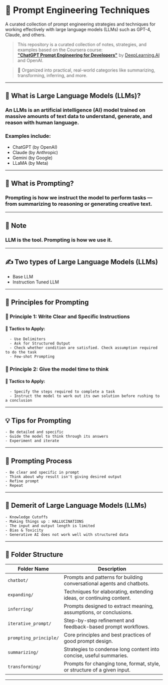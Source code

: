 # 🚀 **Prompt Engineering Techniques**  

A curated collection of prompt engineering strategies and techniques for working effectively with large language models (LLMs) such as GPT-4, Claude, and others.

> This repository is a curated collection of notes, strategies, and examples based on the Coursera course:  
> **["ChatGPT Prompt Engineering for Developers"](https://www.coursera.org/learn/chatgpt-prompt-engineering-for-developers-project/home)**
> by [DeepLearning.AI](https://www.deeplearning.ai/) and OpenAI.
  

> 📁 Organized into practical, real-world categories like summarizing, transforming, inferring, and more.

---

## 🧠 What is Large Language Models (LLMs)?
### An LLMs is an artificial intelligence (AI) model trained on massive amounts of text data to understand, generate, and reason with human language. 
### Examples include:
- ChatGPT (by OpenAI)
- Claude (by Anthropic)
- Gemini (by Google)
- LLaMA (by Meta)

---

## 💬 What is Prompting?
### Prompting is how we instruct the model to perform tasks — from summarizing to reasoning or generating creative text.

---

## 📌 Note
### LLM is the tool. Prompting is how we use it.

---

## ✍️ Two types of Large Language Models (LLMs)
  - Base LLM
  - Instruction Tuned LLM

---

## 🎯 Principles for Prompting

### 📌 Principle 1: Write Clear and Specific Instructions
  
#### 🔧 Tactics to Apply:
   
      - Use Delimiters
      - Ask for Structured Output
      - Check whether condition are satisfied. Check assumption required to do the task
      - Few-shot Prompting

     
  ### 📌 Principle 2: Give the model time to think

  #### 🔧 Tactics to Apply:
   
      - Specify the steps required to complete a task
      - Instruct the model to work out its own solution before rushing to a conclusion  

---

## 💡 Tips for Prompting

    - Be detailed and specific
    - Guide the model to think through its answers
    - Experiment and iterate

---

## 🔁 Prompting Process

    - Be clear and specific in prompt
    - Think about why result isn't giving desired output
    - Refine prompt
    - Repeat

---

## 💢 Demerit of Large Language Models (LLMs)

    - Knowledge Cutoffs
    - Making things up : HALLUCINATIONS
    - The input and output length is limited
    - Bias & Toxicity
    - Generative AI does not work well with structured data

---
    

## 📂 Folder Structure

| Folder Name           | Description                                                                 |
|-----------------------|-----------------------------------------------------------------------------|
| `chatbot/`            | Prompts and patterns for building conversational agents and chatbots.       |
| `expanding/`          | Techniques for elaborating, extending ideas, or continuing content.         |
| `inferring/`          | Prompts designed to extract meaning, assumptions, or conclusions.           |
| `iterative_prompt/`   | Step-by-step refinement and feedback-based prompt workflows.                |
| `prompting_principle/`| Core principles and best practices of good prompt design.                   |
| `summarizing/`        | Strategies to condense long content into concise, useful summaries.         |
| `transforming/`       | Prompts for changing tone, format, style, or structure of a given input.    |

---



